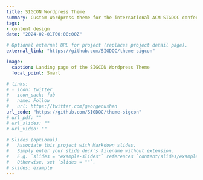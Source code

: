 ```yaml
---
title: SIGCON Wordpress Theme
summary: Custom Wordpress theme for the international ACM SIGDOC conference.
tags:
- content design
date: "2024-02-01T00:00:00Z"

# Optional external URL for project (replaces project detail page).
external_link: "https://github.com/SIGDOC/theme-sigcon"

image:
  caption: Landing page of the SIGCON Wordpress Theme
  focal_point: Smart

# links:
# - icon: twitter
#   icon_pack: fab
#   name: Follow
#   url: https://twitter.com/georgecushen
url_code: "https://github.com/SIGDOC/theme-sigcon"
# url_pdf: ""
# url_slides: ""
# url_video: ""

# Slides (optional).
#   Associate this project with Markdown slides.
#   Simply enter your slide deck's filename without extension.
#   E.g. `slides = "example-slides"` references `content/slides/example-slides.md`.
#   Otherwise, set `slides = ""`.
# slides: example
---
```

